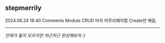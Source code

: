 ## stepmerrily

2024.06.24 18:40 Comments Module CRUD 마저 마무리해야함 Create만 해둠.

---

_언제가 될지 모르지만 차근차근 완성해보자 :)_
